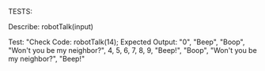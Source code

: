 TESTS:

Describe: robotTalk(input)

<!-- *Store inputs AND output 
[ "Beep" instead of 1,
  "Boop" instead of 2,
  "Won't you be my neighbor?" instead of 3]; -->

<!-- Test: "It should take user input, run for loop and count each individual number up to specified number"
Code: robotTalk(5);
Expected Output: (console:) 0, 1, 2, 3, 4, 5 -->

<!-- Test: "It should return an array of numbers from 0 to the user's inputted number"
Code: robotTalk(5);
Expected Output: [0, 1, 2, 3, 4, 5] -->


<!-- Test: "It should convert array to string"
Code: arrayFromIndexInput.join(", ");
Expected Output: "0, 1, 2, 3, 4, 5" -->

<!-- Test: "It should check IF number is 1, 2, or 3, then replace with wordSubs[]"
Code: robotTalk(5);
Expected Output: [0, "Beep", "Boop", "Won't you be my neighbor?", 4, 5] -->

<!-- Test: "It should replace 1-11 with wordSubs[i] "
Code: robotTalk(5);
Expected Output: [0, "Beep", "Boop", "Won't you be my neighbor?", 4, 5] -->


Test: "Check 
Code: robotTalk(14);
Expected Output: "0", "Beep", "Boop", "Won't you be my neighbor?", 4, 5, 6, 7, 8, 9, "Beep!", "Boop", "Won't you be my neighbor?", "Beep!"

